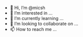 - 👋 Hi, I’m @micsh
- 👀 I’m interested in ...
- 🌱 I’m currently learning ...
- 💞️ I’m looking to collaborate on ...
- 📫 How to reach me ...

<!---
micsh/micsh is a ✨ special ✨ repository because its `README.md` (this file) appears on your GitHub profile.
You can click the Preview link to take a look at your changes.
--->

